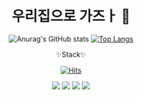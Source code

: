 <div align="center">
    <h1>우리집으로 가즈ㅏ 👋</h1>

![Anurag's GitHub stats](https://github-readme-stats.vercel.app/api?username=gani0325&show_icons=true&theme=radical)
[![Top Langs](https://github-readme-stats.vercel.app/api/top-langs/?username=gani0325&layout=compact&theme=dracula)](https://github.com/metleeha)

</div>

<div align="center">
    ✨Stack✨

[![Hits](https://hits.seeyoufarm.com/api/count/incr/badge.svg?url=https%3A%2F%2Fgithub.com%2Fgjbae1212%2Fhit-counter&count_bg=%237F51AA&title_bg=%234D65CD&icon=&icon_color=%23E7E7E7&title=hits&edge_flat=false)](https://github.com/gani0325)

<img src="https://img.shields.io/badge/-python-success">
<img src="https://img.shields.io/badge/-IoT-blueviolet">
<img src="https://img.shields.io/badge/-OpenCV-red">
<img src="https://img.shields.io/badge/-MachineLearning-green">


</div>
